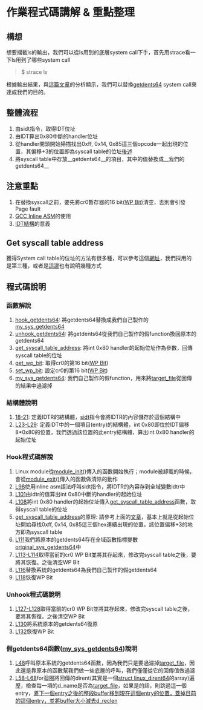 # 作業程式碼講解 & 重點整理

## 構想
想要攔截ls的輸出，我們可以從ls用到的底層system call下手，首先用strace看一下ls用到了哪些system call

> $ strace ls

根據輸出結果，與[這篇文章](http://www.cppblog.com/momoxiao/archive/2010/04/04/111594.html)的分析顯示，我們可以替換[getdents64](http://lxr.free-electrons.com/source/include/linux/syscalls.h?v=3.10#L565) system call來達成我們的目的。


## 整體流程

1. 由sidt指令，取得IDT位址
2. 由IDT算出0x80中斷的handler位址
3. 從handler開頭開始掃描找出0xff, 0x14, 0x85這三個opcode一起出現的位置，其偏移+3的位置即為syscall table的位址[後述](#Get_syscall_table_address_30)
4. 將syscall table中存放__getdents64__的項目，其中的值替換成__我們的getdents64__


## 注意重點

1. 在替換syscall之前，要先將cr0暫存器的16 bit([WP Bit](http://turbochaos.blogspot.tw/2013/09/linux-rootkits-101-1-of-3.html))清空，否則會引發Page fault
2. [GCC Inline ASM](http://blog.csdn.net/slvher/article/details/8864996)的使用
3. [IDT結構](http://wiki.osdev.org/Interrupt_Descriptor_Table#Structure)的意義


## Get syscall table address

獲得System call table的位址的方法有很多種，可以參考這個[網址](http://webcache.googleusercontent.com/search?q=cache%3AA6ys0KVxD7sJ%3Awww.linuxeden.com%2Fforum%2Fviewthread.php%3Faction%3Dprintable%26tid%3D62339+&cd=2&hl=zh-TW&ct=clnk&gl=tw)，我們採用的是第三種，或者是[這邊](https://memset.wordpress.com/2011/01/20/syscall-hijacking-dynamically-obtain-syscall-table-address-kernel-2-6-x/)也有說明幾種方式


## 程式碼說明

### 函數解說

1. [hook_getdents64](https://github.com/bdsword/RootkitHidels/blob/master/rootkit_hidels.c#L92): 將getdents64替換成我們自己製作的[my_sys_getdents64](https://github.com/bdsword/RootkitHidels/blob/master/rootkit_hidels.c#L47)
2. [unhook_getdents64](https://github.com/bdsword/RootkitHidels/blob/master/rootkit_hidels.c#L125): 將getdents64從我們自己製作的假function換回原本的getdents64
3. [get_syscall_table_address](https://github.com/bdsword/RootkitHidels/blob/master/rootkit_hidels.c#L34): 將int 0x80 handler的起始位址作為參數，回傳syscall table的位址
4. [get_wp_bit](https://github.com/bdsword/RootkitHidels/blob/master/rootkit_hidels.c#L72): 取得cr0的第16 bit([WP Bit](http://turbochaos.blogspot.tw/2013/09/linux-rootkits-101-1-of-3.html))
5. [set_wp_bit](https://github.com/bdsword/RootkitHidels/blob/master/rootkit_hidels.c#L82): 設定cr0的第16 bit([WP Bit](http://turbochaos.blogspot.tw/2013/09/linux-rootkits-101-1-of-3.html))
6. [my_sys_getdents64](https://github.com/bdsword/RootkitHidels/blob/master/rootkit_hidels.c#L4): 我們自己製作的假function，用來將[target_file](https://github.com/bdsword/RootkitHidels/blob/master/rootkit_hidels.c#L13)從回傳的結果中過濾掉

### 結構體說明

1. [18-21](https://github.com/bdsword/RootkitHidels/blob/master/rootkit_hidels.c#L18-L21): 定義IDTR的結構體，[sidt](https://github.com/bdsword/RootkitHidels/blob/master/rootkit_hidels.c#L98)指令會將IDTR的內容儲存於這個結構中
2. [L23-L29](https://github.com/bdsword/RootkitHidels/blob/master/rootkit_hidels.c#L23-L29): 定義IDT中的一個項目(entry)的結構體，int 0x80即位於IDT偏移8*0x80的位置，我們透過該位置的此entry結構體，算出int 0x80 handler的起始位址

### Hook程式碼解說

1. Linux module從[module_init()](https://github.com/bdsword/RootkitHidels/blob/master/rootkit_hidels.c#L136)傳入的函數開始執行；module被卸載的時候，會從[module_exit()](https://github.com/bdsword/RootkitHidels/blob/master/rootkit_hidels.c#L137)傳入的函數做清除的動作
2. [L98](https://github.com/bdsword/RootkitHidels/blob/master/rootkit_hidels.c#L98)使用inline asm語法呼叫sidt指令，將IDTR的內容存到全域變數idtr中
3. [L101](https://github.com/bdsword/RootkitHidels/blob/master/rootkit_hidels.c#L101)由idtr的值算出int 0x80中斷的handler的起始位址
4. [L108](https://github.com/bdsword/RootkitHidels/blob/master/rootkit_hidels.c#L108)將int 0x80 handler的起始位址傳入[get_syscall_table_address](https://github.com/bdsword/RootkitHidels/blob/master/rootkit_hidels.c#L34)函數，取得syscall table的位址
5. [get_syscall_table_address](https://github.com/bdsword/RootkitHidels/blob/master/rootkit_hidels.c#L34)的原理: 請參考上面的[文章](http://webcache.googleusercontent.com/search?q=cache%3AA6ys0KVxD7sJ%3Awww.linuxeden.com%2Fforum%2Fviewthread.php%3Faction%3Dprintable%26tid%3D62339+&cd=2&hl=zh-TW&ct=clnk&gl=tw)，基本上就是從起始位址開始尋找0xff, 0x14, 0x85這三個hex連續出現的位置，該位置偏移+3的地方即為syscall table
6. [L111](https://github.com/bdsword/RootkitHidels/blob/master/rootkit_hidels.c#L111)我們將原本的getdents64存在全域函數指標變數[original_sys_getdents64](https://github.com/bdsword/RootkitHidels/blob/master/rootkit_hidels.c#L45)中
7. [L113-L114](https://github.com/bdsword/RootkitHidels/blob/master/rootkit_hidels.c#L113-L114)取得當前的cr0 WP Bit並將其存起來，修改完syscall table之後，要將其恢復。之後清空WP Bit
8. [L116](https://github.com/bdsword/RootkitHidels/blob/master/rootkit_hidels.c#L116)替換系統的getdents64為我們自己製作的假getdents64
9. [L118](https://github.com/bdsword/RootkitHidels/blob/master/rootkit_hidels.c#L118)恢復WP Bit

### Unhook程式碼說明

1. [L127-L128](https://github.com/bdsword/RootkitHidels/blob/master/rootkit_hidels.c#L127-L128)取得當前的cr0 WP Bit並將其存起來，修改完syscall table之後，要將其恢復。之後清空WP Bit
2. [L130](https://github.com/bdsword/RootkitHidels/blob/master/rootkit_hidels.c#L130)將系統原本的getdents64復原
3. [L132](https://github.com/bdsword/RootkitHidels/blob/master/rootkit_hidels.c#L132)恢復WP Bit

### 假getdents64函數([my_sys_getdents64](https://github.com/bdsword/RootkitHidels/blob/master/rootkit_hidels.c#L47))說明

1. [L48](https://github.com/bdsword/RootkitHidels/blob/master/rootkit_hidels.c#L48)呼叫原本系統的getdents64函數，因為我們只是要過濾掉[target_file](https://github.com/bdsword/RootkitHidels/blob/master/rootkit_hidels.c#L13)，因此還是靠原本的函數幫我們做一些底層的呼叫，我們僅僅從它的回傳值做過濾
2. [L58-L68](https://github.com/bdsword/RootkitHidels/blob/master/rootkit_hidels.c#L58-L68)for迴圈將回傳的dirent(其實是一個[struct linux_dirent64](http://lxr.free-electrons.com/source/include/linux/dirent.h?v=3.10#L4)的array)遍歷，檢查每一項的d_name是否為[target_file](https://github.com/bdsword/RootkitHidels/blob/master/rootkit_hidels.c#L13)，如果是的話，則跳過這一個entry，[將下一個entry之後的整段buffer移到現在這個entry的位置，蓋掉目前的這個entry，並將buffer大小減去d_reclen](https://github.com/bdsword/RootkitHidels/blob/master/rootkit_hidels.c#L63-L64)
